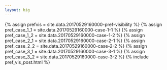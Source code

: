 ```yaml
---
layout: big
---
```

{% assign prefvis = site.data.20170529160000-pref-visibility %}
{% assign pref_case_1_1 = site.data.20170529160000-case-1-1 %}
{% assign pref_case_1_2 = site.data.20170529160000-case-1-2 %}
{% assign pref_case_2_1 = site.data.20170529160000-case-2-1 %}
{% assign pref_case_2_2 = site.data.20170529160000-case-2-2 %}
{% assign pref_case_3_1 = site.data.20170529160000-case-3-1 %}
{% assign pref_case_3_2 = site.data.20170529160000-case-3-2 %}
{% include pref_vis_post.html %}
